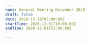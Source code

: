 ```yaml
---
name: General Meeting December 2020
draft: false
date: 2020-12-19T05:00:00Z
startTime: 2020-12-01T19:00:00Z
endTime: 2020-12-01T21:00:00Z

---
```

